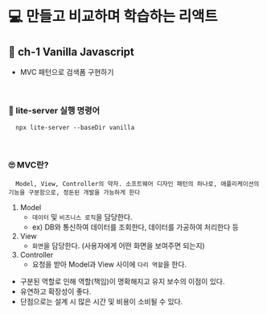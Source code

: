 # 💻 만들고 비교하며 학습하는 리액트
## 📖 ch-1 Vanilla Javascript
- MVC 패턴으로 검색폼 구현하기

<br />

### 📄 lite-server 실행 명령어
```
  npx lite-server --baseDir vanilla
```
<br />

### 🙄 MVC란?
```
  Model, View, Controller의 약자. 소프트웨어 디자인 패턴의 하나로, 애플리케이션의 기능을 구분함으로, 정돈된 개발을 가능하게 한다
```
1. Model
    - `데이터` 및 `비즈니스 로직`을 담당한다.
    - ex) DB와 통신하여 데이터를 조회한다, 데이터를 가공하여 처리한다 등
2. View
    - `화면`을 담당한다. (사용자에게 어떤 화면을 보여주면 되는지)
3. Controller
    - 요청을 받아 Model과 View 사이에 `다리 역할`을 한다.
- 구분된 역할로 인해 역할(책임)이 명확해지고 유지 보수의 이점이 있다.
- 유연하고 확장성이 좋다.
- 단점으로는 설계 시 많은 시간 및 비용이 소비될 수 있다.

<br />
